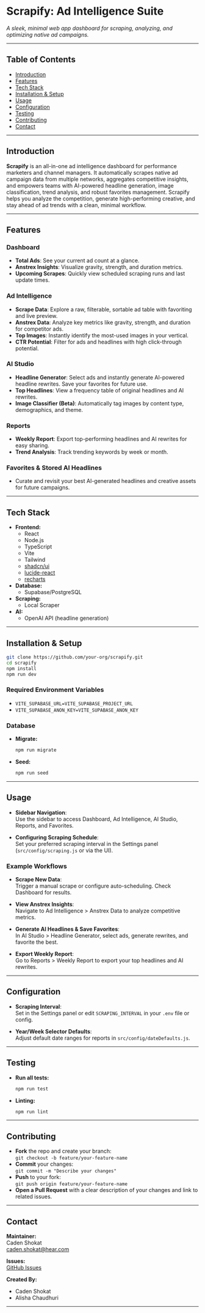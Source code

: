 # Scrapify: Ad Intelligence Suite  
*A sleek, minimal web app dashboard for scraping, analyzing, and optimizing native ad campaigns.*

---

## Table of Contents

- [Introduction](#introduction)
- [Features](#features)
- [Tech Stack](#tech-stack)
- [Installation & Setup](#installation--setup)
- [Usage](#usage)
- [Configuration](#configuration)
- [Testing](#testing)
- [Contributing](#contributing)
- [Contact](#contact)

---

## Introduction

**Scrapify** is an all-in-one ad intelligence dashboard for performance marketers and channel managers. It automatically scrapes native ad campaign data from multiple networks, aggregates competitive insights, and empowers teams with AI-powered headline generation, image classification, trend analysis, and robust favorites management. Scrapify helps you analyze the competition, generate high-performing creative, and stay ahead of ad trends with a clean, minimal workflow.

---

## Features

### Dashboard
- **Total Ads**: See your current ad count at a glance.
- **Anstrex Insights**: Visualize gravity, strength, and duration metrics.
- **Upcoming Scrapes**: Quickly view scheduled scraping runs and last update times.

### Ad Intelligence
- **Scrape Data**: Explore a raw, filterable, sortable ad table with favoriting and live preview.
- **Anstrex Data**: Analyze key metrics like gravity, strength, and duration for competitor ads.
- **Top Images**: Instantly identify the most-used images in your vertical.
- **CTR Potential**: Filter for ads and headlines with high click-through potential.

### AI Studio
- **Headline Generator**: Select ads and instantly generate AI-powered headline rewrites. Save your favorites for future use.
- **Top Headlines**: View a frequency table of original headlines and AI rewrites.
- **Image Classifier (Beta)**: Automatically tag images by content type, demographics, and theme.

### Reports
- **Weekly Report**: Export top-performing headlines and AI rewrites for easy sharing.
- **Trend Analysis**: Track trending keywords by week or month.

### Favorites & Stored AI Headlines
- Curate and revisit your best AI-generated headlines and creative assets for future campaigns.

---

## Tech Stack

- **Frontend:**  
  - React
  - Node.js
  - TypeScript
  - Vite
  - Tailwind
  - [shadcn/ui](https://ui.shadcn.com/)
  - [lucide-react](https://lucide.dev/)
  - [recharts](https://recharts.org/)
- **Database:**  
  - Supabase/PostgreSQL
- **Scraping:**  
  - Local Scraper
- **AI:**  
  - OpenAI API (headline generation)

---

## Installation & Setup

```bash
git clone https://github.com/your-org/scrapify.git
cd scrapify
npm install
npm run dev
```

### Required Environment Variables

- `VITE_SUPABASE_URL=VITE_SUPABASE_PROJECT_URL`
- `VITE_SUPABASE_ANON_KEY=VITE_SUPABASE_ANON_KEY`

### Database

- **Migrate:**  
  ```bash
  npm run migrate
  ```
- **Seed:**  
  ```bash
  npm run seed
  ```

---

## Usage

- **Sidebar Navigation**:  
  Use the sidebar to access Dashboard, Ad Intelligence, AI Studio, Reports, and Favorites.

- **Configuring Scraping Schedule**:  
  Set your preferred scraping interval in the Settings panel (`src/config/scraping.js` or via the UI).

### Example Workflows

- **Scrape New Data**:  
  Trigger a manual scrape or configure auto-scheduling. Check Dashboard for results.

- **View Anstrex Insights**:  
  Navigate to Ad Intelligence > Anstrex Data to analyze competitive metrics.

- **Generate AI Headlines & Save Favorites**:  
  In AI Studio > Headline Generator, select ads, generate rewrites, and favorite the best.

- **Export Weekly Report**:  
  Go to Reports > Weekly Report to export your top headlines and AI rewrites.

---

## Configuration

- **Scraping Interval**:  
  Set in the Settings panel or edit `SCRAPING_INTERVAL` in your `.env` file or config.

- **Year/Week Selector Defaults**:  
  Adjust default date ranges for reports in `src/config/dateDefaults.js`.

---

## Testing

- **Run all tests:**  
  ```bash
  npm run test
  ```
- **Linting:**  
  ```bash
  npm run lint
  ```

---

## Contributing

- **Fork** the repo and create your branch:  
  `git checkout -b feature/your-feature-name`
- **Commit** your changes:  
  `git commit -m "Describe your changes"`
- **Push** to your fork:  
  `git push origin feature/your-feature-name`
- **Open a Pull Request** with a clear description of your changes and link to related issues.

---

## Contact

**Maintainer:**  
Caden Shokat  
<caden.shokat@hear.com>

**Issues:**  
[GitHub Issues](https://github.com/your-org/scrapify/issues)


**Created By:**
- Caden Shokat
- Alisha Chaudhuri

---